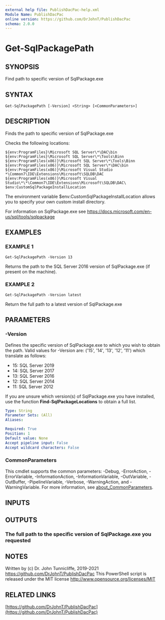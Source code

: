```yaml
---
external help file: PublishDacPac-help.xml
Module Name: PublishDacPac
online version: https://github.com/DrJohnT/PublishDacPac
schema: 2.0.0
---
```


# Get-SqlPackagePath

## SYNOPSIS
Find path to specific version of SqlPackage.exe

## SYNTAX

```
Get-SqlPackagePath [-Version] <String> [<CommonParameters>]
```

## DESCRIPTION
Finds the path to specific version of SqlPackage.exe

Checks the following locations: 

    ${env:ProgramFiles}\Microsoft SQL Server\*\DAC\bin
    ${env:ProgramFiles}\Microsoft SQL Server\*\Tools\Binn
    ${env:ProgramFiles(x86)}\Microsoft SQL Server\*\Tools\Binn
    ${env:ProgramFiles(x86)}\Microsoft SQL Server\*\DAC\bin
    ${env:ProgramFiles(x86)}\Microsoft Visual Studio *\Common7\IDE\Extensions\Microsoft\SQLDB\DAC
    ${env:ProgramFiles(x86)}\Microsoft Visual Studio\*\*\Common7\IDE\Extensions\Microsoft\SQLDB\DAC\
    $env:CustomSqlPackageInstallLocation

The environment variable $env:CustomSqlPackageInstallLocation allows you to specify your own custom install directory.

For information on SqlPackage.exe see https://docs.microsoft.com/en-us/sql/tools/sqlpackage

## EXAMPLES

### EXAMPLE 1
```
Get-SqlPackagePath -Version 13
```

Returns the path to the SQL Server 2016 version of SqlPackage.exe (if present on the machine).

### EXAMPLE 2
```
Get-SqlPackagePath -Version latest
```

Return the full path to a latest version of SqlPackage.exe

## PARAMETERS

### -Version
Defines the specific version of SqlPackage.exe to which you wish to obtain the path.
Valid values for -Version are: ('15', '14', '13', '12', '11') which translate as follows:

* 15: SQL Server 2019
* 14: SQL Server 2017
* 13: SQL Server 2016
* 12: SQL Server 2014
* 11: SQL Server 2012

If you are unsure which version(s) of SqlPackage.exe you have installed, use the function **Find-SqlPackageLocations** to obtain a full list.

```yaml
Type: String
Parameter Sets: (All)
Aliases:

Required: True
Position: 1
Default value: None
Accept pipeline input: False
Accept wildcard characters: False
```

### CommonParameters
This cmdlet supports the common parameters: -Debug, -ErrorAction, -ErrorVariable, -InformationAction, -InformationVariable, -OutVariable, -OutBuffer, -PipelineVariable, -Verbose, -WarningAction, and -WarningVariable. For more information, see [about_CommonParameters](http://go.microsoft.com/fwlink/?LinkID=113216).

## INPUTS

## OUTPUTS

### The full path to the specific version of SqlPackage.exe you requested
## NOTES
Written by (c) Dr.
John Tunnicliffe, 2019-2021 https://github.com/DrJohnT/PublishDacPac
This PowerShell script is released under the MIT license http://www.opensource.org/licenses/MIT

## RELATED LINKS

[https://github.com/DrJohnT/PublishDacPac](https://github.com/DrJohnT/PublishDacPac)

